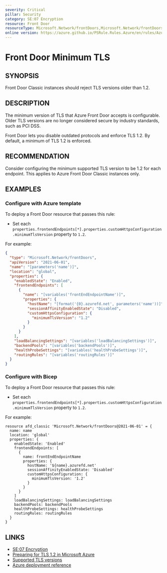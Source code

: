 ```yaml
---
severity: Critical
pillar: Security
category: SE:07 Encryption
resource: Front Door
resourceType: Microsoft.Network/frontDoors,Microsoft.Network/frontDoors/frontendEndpoints
online version: https://azure.github.io/PSRule.Rules.Azure/en/rules/Azure.FrontDoor.MinTLS/
---
```


# Front Door Minimum TLS

## SYNOPSIS

Front Door Classic instances should reject TLS versions older than 1.2.

## DESCRIPTION

The minimum version of TLS that Azure Front Door accepts is configurable.
Older TLS versions are no longer considered secure by industry standards, such as PCI DSS.

Front Door lets you disable outdated protocols and enforce TLS 1.2.
By default, a minimum of TLS 1.2 is enforced.

## RECOMMENDATION

Consider configuring the minimum supported TLS version to be 1.2 for each endpoint.
This applies to Azure Front Door Classic instances only.

## EXAMPLES

### Configure with Azure template

To deploy a Front Door resource that passes this rule:

- Set each `properties.frontendEndpoints[*].properties.customHttpsConfiguration.minimumTlsVersion` property to `1.2`.

For example:

```json
{
  "type": "Microsoft.Network/frontDoors",
  "apiVersion": "2021-06-01",
  "name": "[parameters('name')]",
  "location": "global",
  "properties": {
    "enabledState": "Enabled",
    "frontendEndpoints": [
      {
        "name": "[variables('frontEndEndpointName')]",
        "properties": {
          "hostName": "[format('{0}.azurefd.net', parameters('name'))]",
          "sessionAffinityEnabledState": "Disabled",
          "customHttpsConfiguration": {
            "minimumTlsVersion": "1.2"
          }
        }
      }
    ],
    "loadBalancingSettings": "[variables('loadBalancingSettings')]",
    "backendPools": "[variables('backendPools')]",
    "healthProbeSettings": "[variables('healthProbeSettings')]",
    "routingRules": "[variables('routingRules')]"
  }
}
```

### Configure with Bicep

To deploy a Front Door resource that passes this rule:

- Set each `properties.frontendEndpoints[*].properties.customHttpsConfiguration.minimumTlsVersion` property to `1.2`.

For example:

```bicep
resource afd_classic 'Microsoft.Network/frontDoors@2021-06-01' = {
  name: name
  location: 'global'
  properties: {
    enabledState: 'Enabled'
    frontendEndpoints: [
      {
        name: frontEndEndpointName
        properties: {
          hostName: '${name}.azurefd.net'
          sessionAffinityEnabledState: 'Disabled'
          customHttpsConfiguration: {
            minimumTlsVersion: '1.2'
          }
        }
      }
    ]
    loadBalancingSettings: loadBalancingSettings
    backendPools: backendPools
    healthProbeSettings: healthProbeSettings
    routingRules: routingRules
  }
}
```

## LINKS

- [SE:07 Encryption](https://learn.microsoft.com/azure/well-architected/security/encryption)
- [Preparing for TLS 1.2 in Microsoft Azure](https://azure.microsoft.com/updates/azuretls12/)
- [Supported TLS versions](https://learn.microsoft.com/azure/frontdoor/end-to-end-tls?pivots=front-door-classic#supported-tls-versions)
- [Azure deployment reference](https://learn.microsoft.com/azure/templates/microsoft.network/frontdoors/frontendendpoints)
